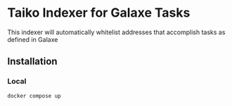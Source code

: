 # Taiko Indexer for Galaxe Tasks

This indexer will automatically whitelist addresses that accomplish tasks as defined in Galaxe

## Installation

### Local

`docker compose up`
